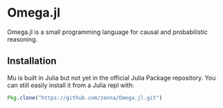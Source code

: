 # Omega.jl

Omega.jl is a small programming language for causal and probabilistic reasoning.

## Installation

Mu is built in Julia but not yet in the official Julia Package repository.  You can still easily install it from a Julia repl with:

```julia
Pkg.clone("https://github.com/zenna/Omega.jl.git")
```


```@contents
```

```@index
```
